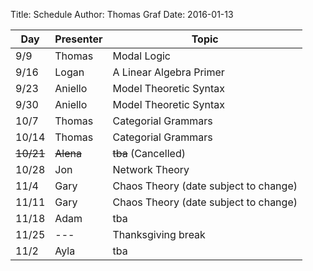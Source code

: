 Title: Schedule
Author: Thomas Graf
Date: 2016-01-13


| Day   | Presenter          | Topic                                                  |
|-------|--------------------|--------------------------------------------------------|
| 9/9   | Thomas             | Modal Logic                                            |
| 9/16  | Logan              | A Linear Algebra Primer                                |
| 9/23  | Aniello            | Model Theoretic Syntax                                 |
| 9/30  | Aniello            | Model Theoretic Syntax                                 |
| 10/7  | Thomas             | Categorial Grammars                                    |
| 10/14 | Thomas             | Categorial Grammars                                    |
| <del>10/21</del> | <del>Alena</del>   | <del>tba</del>     (Cancelled)              |
| 10/28 | Jon                | Network Theory                                         |
| 11/4  | Gary               | Chaos Theory (date subject to change)                  |
| 11/11 | Gary               | Chaos Theory (date subject to change)                  |
| 11/18 | Adam               | tba                                                    |
| 11/25 | ---                | Thanksgiving break                                     |
| 11/2  | Ayla               | tba                                                    |
